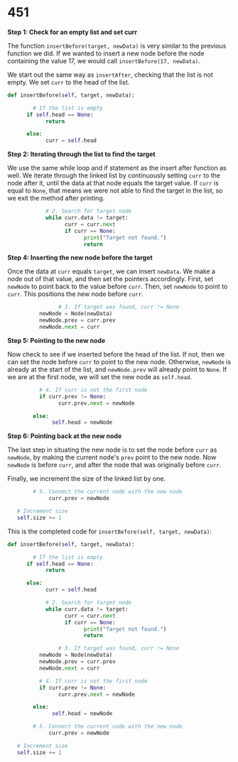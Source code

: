 # 451

**Step 1: Check for an empty list and set curr**

The function `insertBefore(target, newData)` is very similar to the previous function we did. If we wanted to insert a new node before the node containing the value 17, we would call `insertBefore(17, newData)`.

We start out the same way as `insertAfter`, checking that the list is not empty. We set `curr` to the head of the list.

```python
def insertBefore(self, target, newData):

        # If the list is empty
      if self.head == None:
            return

      else:
            curr = self.head
```

**Step 2: Iterating through the list to find the target**

We use the same while loop and if statement as the insert after function as well. We iterate through the linked list by continuously setting `curr` to the node after it, until the data at that node equals the target value. If `curr` is equal to `None`, that means we were not able to find the target in the list, so we exit the method after printing.

```python
            # 2. Search for target node
            while curr.data != target:
                  curr = curr.next
                  if curr == None:
                        print("Target not found.")
                        return
```

**Step 4: Inserting the new node before the target**

Once the data at `curr` equals `target`, we can insert `newData`. We make a node out of that value, and then set the pointers accordingly. First, set `newNode` to point back to the value before `curr`. Then, set `newNode` to point to `curr`. This positions the new node before `curr`.

```python
                # 3. If target was found, curr != None
          newNode = Node(newData)
          newNode.prev = curr.prev
          newNode.next = curr
```

**Step 5: Pointing to the new node**

Now check to see if we inserted before the head of the list. If not, then we can set the node before `curr` to point to the new node. Otherwise, `newNode` is already at the start of the list, and `newNode.prev` will already point to `None`. If we are at the first node, we will set the new node as `self.head`.

```python
          # 4. If curr is not the first node
          if curr.prev != None:
                curr.prev.next = newNode

        else:
              self.head = newNode
```

**Step 6: Pointing back at the new node**

The last step in situating the new node is to set the node before `curr` as `newNode`, by making the current node's `prev` point to the new node. Now `newNode` is before `curr`, and after the node that was originally before `curr`.

Finally, we increment the size of the linked list by one.

```python
        # 5. Connect the current node with the new node
             curr.prev = newNode

   # Increment size
   self.size += 1
```

This is the completed code for `insertBefore(self, target, newData)`:

```python
def insertBefore(self, target, newData):

        # If the list is empty
      if self.head == None:
            return

      else:
            curr = self.head

            # 2. Search for target node
            while curr.data != target:
                  curr = curr.next
                  if curr == None:
                        print("Target not found.")
                        return

                # 3. If target was found, curr != None
          newNode = Node(newData)
          newNode.prev = curr.prev
          newNode.next = curr

          # 4. If curr is not the first node
          if curr.prev != None:
                curr.prev.next = newNode

        else:
              self.head = newNode

        # 5. Connect the current node with the new node
             curr.prev = newNode

   # Increment size
   self.size += 1
```

